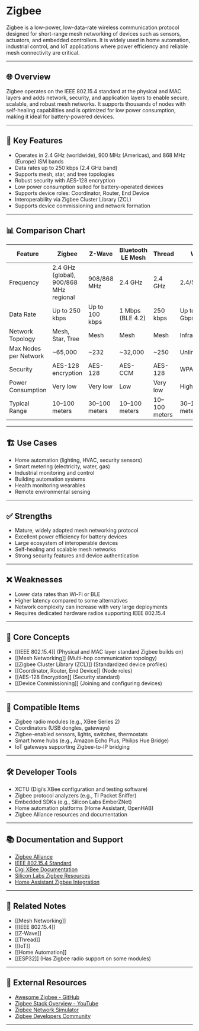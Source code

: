 # Zigbee

Zigbee is a low-power, low-data-rate wireless communication protocol designed for short-range mesh networking of devices such as sensors, actuators, and embedded controllers. It is widely used in home automation, industrial control, and IoT applications where power efficiency and reliable mesh connectivity are critical.

---

## 🌐 Overview

Zigbee operates on the IEEE 802.15.4 standard at the physical and MAC layers and adds network, security, and application layers to enable secure, scalable, and robust mesh networks. It supports thousands of nodes with self-healing capabilities and is optimized for low power consumption, making it ideal for battery-powered devices.

---

## 🧰 Key Features

- Operates in 2.4 GHz (worldwide), 900 MHz (Americas), and 868 MHz (Europe) ISM bands
- Data rates up to 250 kbps (2.4 GHz band)
- Supports mesh, star, and tree topologies
- Robust security with AES-128 encryption
- Low power consumption suited for battery-operated devices
- Supports device roles: Coordinator, Router, End Device
- Interoperability via Zigbee Cluster Library (ZCL)
- Supports device commissioning and network formation

---

## 📊 Comparison Chart

| Feature               | Zigbee             | Z-Wave             | Bluetooth LE Mesh  | Thread             | Wi-Fi               |
|-----------------------|--------------------|--------------------|--------------------|--------------------|---------------------|
| Frequency             | 2.4 GHz (global), 900/868 MHz regional | 908/868 MHz      | 2.4 GHz            | 2.4 GHz            | 2.4/5 GHz           |
| Data Rate             | Up to 250 kbps     | Up to 100 kbps     | 1 Mbps (BLE 4.2)   | 250 kbps           | Up to several Gbps  |
| Network Topology      | Mesh, Star, Tree   | Mesh               | Mesh               | Mesh               | Infrastructure      |
| Max Nodes per Network | ~65,000             | ~232                | ~32,000             | ~250                | Unlimited           |
| Security              | AES-128 encryption | AES-128             | AES-CCM            | AES-128             | WPA2, WPA3          |
| Power Consumption     | Very low           | Very low           | Low                | Very low           | High                |
| Typical Range         | 10–100 meters      | 30–100 meters      | 10–100 meters      | 10–100 meters      | 30–100 meters       |

---

## 🏗️ Use Cases

- Home automation (lighting, HVAC, security sensors)
- Smart metering (electricity, water, gas)
- Industrial monitoring and control
- Building automation systems
- Health monitoring wearables
- Remote environmental sensing

---

## ✅ Strengths

- Mature, widely adopted mesh networking protocol
- Excellent power efficiency for battery devices
- Large ecosystem of interoperable devices
- Self-healing and scalable mesh networks
- Strong security features and device authentication

---

## ❌ Weaknesses

- Lower data rates than Wi-Fi or BLE
- Higher latency compared to some alternatives
- Network complexity can increase with very large deployments
- Requires dedicated hardware radios supporting IEEE 802.15.4

---

## 🧠 Core Concepts

- [[IEEE 802.15.4]] (Physical and MAC layer standard Zigbee builds on)
- [[Mesh Networking]] (Multi-hop communication topology)
- [[Zigbee Cluster Library (ZCL)]] (Standardized device profiles)
- [[Coordinator, Router, End Device]] (Node roles)
- [[AES-128 Encryption]] (Security standard)
- [[Device Commissioning]] (Joining and configuring devices)

---

## 🧩 Compatible Items

- Zigbee radio modules (e.g., XBee Series 2)
- Coordinators (USB dongles, gateways)
- Zigbee-enabled sensors, lights, switches, thermostats
- Smart home hubs (e.g., Amazon Echo Plus, Philips Hue Bridge)
- IoT gateways supporting Zigbee-to-IP bridging

---

## 🛠️ Developer Tools

- XCTU (Digi’s XBee configuration and testing software)
- Zigbee protocol analyzers (e.g., TI Packet Sniffer)
- Embedded SDKs (e.g., Silicon Labs EmberZNet)
- Home automation platforms (Home Assistant, OpenHAB)
- Zigbee Alliance resources and documentation

---

## 📚 Documentation and Support

- [Zigbee Alliance](https://zigbeealliance.org/)
- [IEEE 802.15.4 Standard](https://standards.ieee.org/standard/802_15_4-2015.html)
- [Digi XBee Documentation](https://www.digi.com/resources/documentation/digidocs/)
- [Silicon Labs Zigbee Resources](https://www.silabs.com/wireless/zigbee)
- [Home Assistant Zigbee Integration](https://www.home-assistant.io/integrations/zigbee/)

---

## 🧩 Related Notes

- [[Mesh Networking]]
- [[IEEE 802.15.4]]
- [[Z-Wave]]
- [[Thread]]
- [[IoT]]
- [[Home Automation]]
- [[ESP32]] (Has Zigbee radio support on some modules)

---

## 🔗 External Resources

- [Awesome Zigbee - GitHub](https://github.com/search?q=zigbee)
- [Zigbee Stack Overview - YouTube](https://www.youtube.com/results?search_query=zigbee+protocol)
- [Zigbee Network Simulator](https://github.com/zNetSim)
- [Zigbee Developers Community](https://community.silabs.com/s/zigbee)

---
